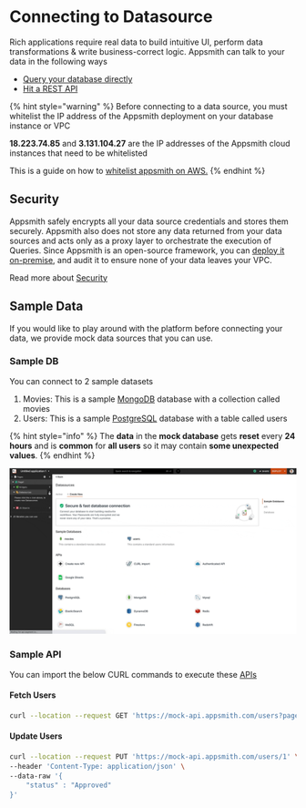 # Connecting to Datasource

Rich applications require real data to build intuitive UI, perform data transformations & write business-correct logic. Appsmith can talk to your data in the following ways

* [Query your database directly](connecting-to-databases.md)
* [Hit a REST API](authentication/)

{% hint style="warning" %}
Before connecting to a data source, you must whitelist the IP address of the Appsmith deployment on your database instance or VPC

**18.223.74.85** and **3.131.104.27** are the IP addresses of the Appsmith cloud instances that need to be whitelisted

This is a guide on how to [whitelist appsmith on AWS.](../../learning-and-resources/how-to-guides/aws-whitelist.md)
{% endhint %}

## Security

Appsmith safely encrypts all your data source credentials and stores them securely. Appsmith also does not store any data returned from your data sources and acts only as a proxy layer to orchestrate the execution of Queries. Since Appsmith is an open-source framework, you can [deploy it on-premise](../../getting-started/setup/), and audit it to ensure none of your data leaves your VPC.

Read more about [Security](../../product/security.md)

## Sample Data

If you would like to play around with the platform before connecting your data, we provide mock data sources that you can use.

### Sample DB

You can connect to 2 sample datasets

1. Movies: This is a sample [MongoDB](../../reference/datasources/querying-mongodb/) database with a collection called movies
2. Users: This is a sample [PostgreSQL](../../reference/datasources/querying-postgres.md) database with a table called users

{% hint style="info" %}
The **data** in the **mock database** gets **reset** every **24 hours** and is **common** for **all users** so it may contain **some unexpected values**.
{% endhint %}

![](<../../.gitbook/assets/add mock db (3).gif>)

### Sample API

You can import the below CURL commands to execute these [APIs](authentication/)

#### Fetch Users

```bash
curl --location --request GET 'https://mock-api.appsmith.com/users?page=1'
```

#### Update Users

```bash
curl --location --request PUT 'https://mock-api.appsmith.com/users/1' \
--header 'Content-Type: application/json' \
--data-raw '{
    "status" : "Approved"
}'
```
